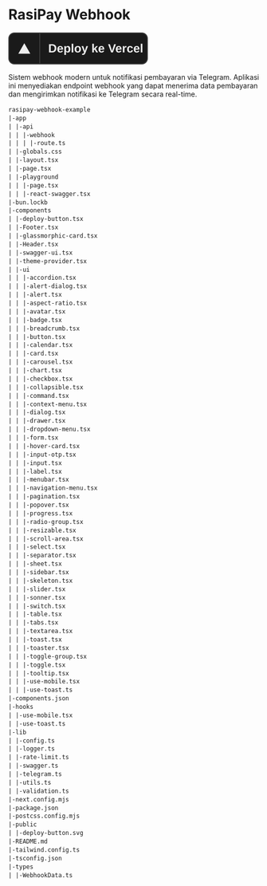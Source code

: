 # RasiPay Webhook

[![Deploy with Vercel](./public/deploy-button.svg)](https://vercel.com/new/clone?repository-url=https%3A%2F%2Fgithub.com%2Fdecryptable%2Frasipay-webhook-example&env=BOT_TOKEN,TELEGRAM_CHAT_IDS,APP_NAME&project-name=rasipay-webhook&repository-name=rasipay-webhook&demo-title=RasiPay%20Webhook&demo-description=Implementasi%20webhook%20untuk%20bot%20Telegram%20%40RasiPayBot&demo-url=https%3A%2F%2Frasipay-webhook-example.vercel.app)

Sistem webhook modern untuk notifikasi pembayaran via Telegram. Aplikasi ini menyediakan endpoint webhook yang dapat menerima data pembayaran dan mengirimkan notifikasi ke Telegram secara real-time.

```txt
rasipay-webhook-example
|-app
| |-api
| | |-webhook
| | | |-route.ts
| |-globals.css
| |-layout.tsx
| |-page.tsx
| |-playground
| | |-page.tsx
| | |-react-swagger.tsx
|-bun.lockb
|-components
| |-deploy-button.tsx
| |-Footer.tsx
| |-glassmorphic-card.tsx
| |-Header.tsx
| |-swagger-ui.tsx
| |-theme-provider.tsx
| |-ui
| | |-accordion.tsx
| | |-alert-dialog.tsx
| | |-alert.tsx
| | |-aspect-ratio.tsx
| | |-avatar.tsx
| | |-badge.tsx
| | |-breadcrumb.tsx
| | |-button.tsx
| | |-calendar.tsx
| | |-card.tsx
| | |-carousel.tsx
| | |-chart.tsx
| | |-checkbox.tsx
| | |-collapsible.tsx
| | |-command.tsx
| | |-context-menu.tsx
| | |-dialog.tsx
| | |-drawer.tsx
| | |-dropdown-menu.tsx
| | |-form.tsx
| | |-hover-card.tsx
| | |-input-otp.tsx
| | |-input.tsx
| | |-label.tsx
| | |-menubar.tsx
| | |-navigation-menu.tsx
| | |-pagination.tsx
| | |-popover.tsx
| | |-progress.tsx
| | |-radio-group.tsx
| | |-resizable.tsx
| | |-scroll-area.tsx
| | |-select.tsx
| | |-separator.tsx
| | |-sheet.tsx
| | |-sidebar.tsx
| | |-skeleton.tsx
| | |-slider.tsx
| | |-sonner.tsx
| | |-switch.tsx
| | |-table.tsx
| | |-tabs.tsx
| | |-textarea.tsx
| | |-toast.tsx
| | |-toaster.tsx
| | |-toggle-group.tsx
| | |-toggle.tsx
| | |-tooltip.tsx
| | |-use-mobile.tsx
| | |-use-toast.ts
|-components.json
|-hooks
| |-use-mobile.tsx
| |-use-toast.ts
|-lib
| |-config.ts
| |-logger.ts
| |-rate-limit.ts
| |-swagger.ts
| |-telegram.ts
| |-utils.ts
| |-validation.ts
|-next.config.mjs
|-package.json
|-postcss.config.mjs
|-public
| |-deploy-button.svg
|-README.md
|-tailwind.config.ts
|-tsconfig.json
|-types
| |-WebhookData.ts

```
